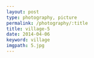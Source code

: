 ```yaml
---
layout: post
type: photography, picture
permalink: /photography/:title
title: village-5
date: 2014-04-06
keyword: village
imgpath: 5.jpg
---
```



